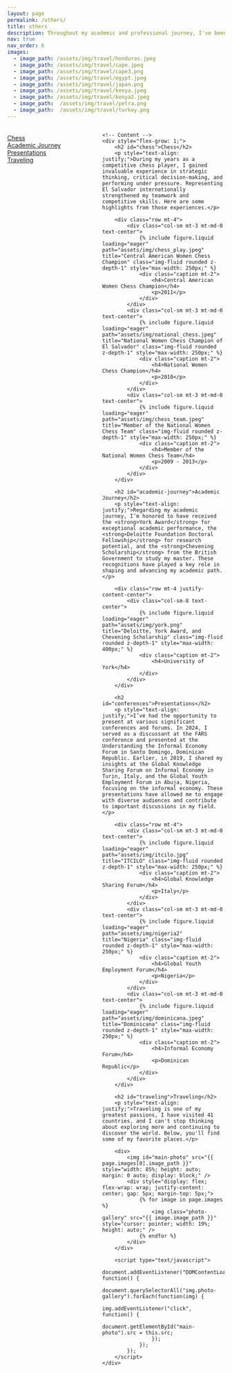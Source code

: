 ```yaml
---
layout: page
permalink: /others/
title: others
description: Throughout my academic and professional journey, I've been fortunate to receive several recognitions that have supported my growth and development. I’m happy to share some of them here.
nav: true
nav_order: 6
images:
  - image_path: /assets/img/travel/honduras.jpeg
  - image_path: /assets/img/travel/cape.jpeg
  - image_path: /assets/img/travel/cape3.png
  - image_path: /assets/img/travel/egypt.jpeg
  - image_path: /assets/img/travel/japan.png
  - image_path: /assets/img/travel/kenya.jpeg
  - image_path: /assets/img/travel/kenya2.jpeg
  - image_path:  /assets/img/travel/petra.png
  - image_path:  /assets/img/travel/turkey.png
---
```


<div style="display: flex;">
    <!-- Sidebar -->
    <div style="min-width: 200px; max-width: 250px; padding-right: 20px; position: sticky; top: 20px; height: 100%;">
        <h4></h4>
        <ul style="list-style-type: none; padding-left: 0;">
            <li><a href="#chess">Chess</a></li>
            <li><a href="#academic-journey">Academic Journey</a></li>
            <li><a href="#conferences">Presentations</a></li>
            <li><a href="#traveling">Traveling</a></li>
        </ul>
    </div>

    <!-- Content -->
    <div style="flex-grow: 1;">
        <h2 id="chess">Chess</h2>
        <p style="text-align: justify;">During my years as a competitive chess player, I gained invaluable experience in strategic thinking, critical decision-making, and performing under pressure. Representing El Salvador internationally strengthened my teamwork and competitive skills. Here are some highlights from those experiences.</p>

        <div class="row mt-4">
            <div class="col-sm mt-3 mt-md-0 text-center">
                {% include figure.liquid loading="eager" path="assets/img/chess_play.jpeg" title="Central American Women Chess Champion" class="img-fluid rounded z-depth-1" style="max-width: 250px;" %}
                <div class="caption mt-2">
                    <h4>Central American Women Chess Champion</h4>
                    <p>2011</p>
                </div>
            </div>
            <div class="col-sm mt-3 mt-md-0 text-center">
                {% include figure.liquid loading="eager" path="assets/img/national_chess.jpeg" title="National Women Chess Champion of El Salvador" class="img-fluid rounded z-depth-1" style="max-width: 250px;" %}
                <div class="caption mt-2">
                    <h4>National Women Chess Champion</h4>
                    <p>2010</p>
                </div>
            </div>
            <div class="col-sm mt-3 mt-md-0 text-center">
                {% include figure.liquid loading="eager" path="assets/img/chess_team.jpeg" title="Member of the National Women Chess Team" class="img-fluid rounded z-depth-1" style="max-width: 250px;" %}
                <div class="caption mt-2">
                    <h4>Member of the National Women Chess Team</h4>
                    <p>2009 - 2013</p>
                </div>
            </div>
        </div>

        <h2 id="academic-journey">Academic Journey</h2>
        <p style="text-align: justify;">Regarding my academic journey, I’m honored to have received the <strong>York Award</strong> for exceptional academic performance, the <strong>Deloitte Foundation Doctoral Fellowship</strong> for research potential, and the <strong>Chevening Scholarship</strong> from the British Government to study my master. These recognitions have played a key role in shaping and advancing my academic path.</p>

        <div class="row mt-4 justify-content-center">
            <div class="col-sm-8 text-center">
                {% include figure.liquid loading="eager" path="assets/img/york.png" title="Deloitte, York Award, and Chevening Scholarship" class="img-fluid rounded z-depth-1" style="max-width: 400px;" %}
                <div class="caption mt-2">
                    <h4>University of York</h4>
                </div>
            </div>
        </div>

        <h2 id="conferences">Presentations</h2>
        <p style="text-align: justify;">I’ve had the opportunity to present at various significant conferences and forums. In 2024, I served as a discussant at the FARS conference and presented at the Understanding the Informal Economy Forum in Santo Domingo, Dominican Republic. Earlier, in 2019, I shared my insights at the Global Knowledge Sharing Forum on Informal Economy in Turin, Italy, and the Global Youth Employment Forum in Abuja, Nigeria, focusing on the informal economy. These presentations have allowed me to engage with diverse audiences and contribute to important discussions in my field.</p>

        <div class="row mt-4">
            <div class="col-sm mt-3 mt-md-0 text-center">
                {% include figure.liquid loading="eager" path="assets/img/itcilo.jpg" title="ITCILO" class="img-fluid rounded z-depth-1" style="max-width: 250px;" %}
                <div class="caption mt-2">
                    <h4>Global Knowledge Sharing Forum</h4>
                    <p>Italy</p>
                </div>
            </div>
            <div class="col-sm mt-3 mt-md-0 text-center">
                {% include figure.liquid loading="eager" path="assets/img/nigeria2" title="Nigeria" class="img-fluid rounded z-depth-1" style="max-width: 250px;" %}
                <div class="caption mt-2">
                    <h4>Global Youth Employment Forum</h4>
                    <p>Nigeria</p>
                </div>
            </div>
            <div class="col-sm mt-3 mt-md-0 text-center">
                {% include figure.liquid loading="eager" path="assets/img/dominicana.jpeg" title="Dominicana" class="img-fluid rounded z-depth-1" style="max-width: 250px;" %}
                <div class="caption mt-2">
                    <h4>Informal Economy Forum</h4>
                    <p>Dominican Republic</p>
                </div>
            </div>
        </div>

        <h2 id="traveling">Traveling</h2>
        <p style="text-align: justify;">Traveling is one of my greatest passions, I have visited 41 countries, and I can't stop thinking about exploring more and continuing to discover the world. Below, you'll find some of my favorite places.</p>

        <div>
            <img id="main-photo" src="{{ page.images[0].image_path }}" style="width: 85%; height: auto; margin: 0 auto; display: block;" />
            <div style="display: flex; flex-wrap: wrap; justify-content: center; gap: 5px; margin-top: 5px;">
                {% for image in page.images %}
                    <img class="photo-gallery" src="{{ image.image_path }}" style="cursor: pointer; width: 19%; height: auto;" />
                {% endfor %}
            </div>
        </div>

        <script type="text/javascript">
            document.addEventListener("DOMContentLoaded", function() {
                document.querySelectorAll("img.photo-gallery").forEach(function(img) {
                    img.addEventListener("click", function() {
                        document.getElementById("main-photo").src = this.src;
                    });
                });
            });
        </script>
    </div>
</div>
